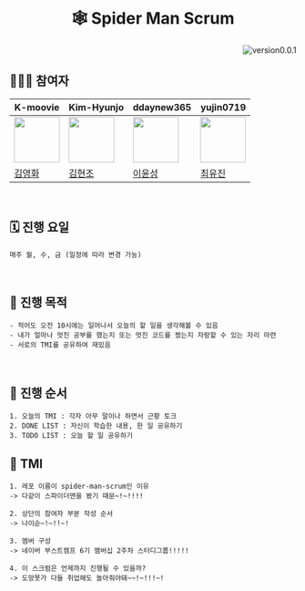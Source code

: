 <h1 align="center">
	🕸 Spider Man Scrum
</h1>

<img src="https://img.shields.io/badge/version-v0.0.1-blue" alt="version0.0.1" align='right'/>

<br/>

## 👩🏻‍💻 참여자

| K-moovie                                               | Kim-Hyunjo                                               | ddaynew365                                               | yujin0719                                               |
| ------------------------------------------------------ | -------------------------------------------------------- | -------------------------------------------------------- | ------------------------------------------------------- |
| <img src="https://github.com/K-moovie.png" width="80"> | <img src="https://github.com/Kim-Hyunjo.png" width="80"> | <img src="https://github.com/ddaynew365.png" width="80"> | <img src="https://github.com/yujin0719.png" width="80"> |
| [김영화](https://github.com/K-moovie)                  | [김현조](https://github.com/Kim-Hyunjo)                  | [이윤성](https://github.com/ddaynew365)                  | [최유진](https://github.com/yujin0719)                  |

</br>

## 🗓 진행 요일

    매주 월, 수, 금 (일정에 따라 변경 가능)

</br>

## 🚀 진행 목적

    - 적어도 오전 10시에는 일어나서 오늘의 할 일을 생각해볼 수 있음
    - 내가 얼마나 멋진 공부를 했는지 또는 멋진 코드를 짰는지 자랑할 수 있는 자리 마련
    - 서로의 TMI를 공유하여 재밌음

</br>

## 🙋 진행 순서

    1. 오늘의 TMI : 각자 아무 말이나 하면서 근황 토크
    2. DONE LIST : 자신이 학습한 내용, 한 일 공유하기
    3. TODO LIST : 오늘 할 일 공유하기

## 🌈 TMI

    1. 레포 이름이 spider-man-scrum인 이유
    -> 다같이 스파이더맨을 봤기 때문~!~!!!!

    2. 상단의 참여자 부분 작성 순서
    -> 나이순~!~!!~!

    3. 멤버 구성
    -> 네이버 부스트캠프 6기 멤버십 2주차 스터디그룹!!!!!

    4. 이 스크럼은 언제까지 진행될 수 있을까?
    -> 도망못가 다들 취업해도 놀아줘야돼~~!~!!!~!
